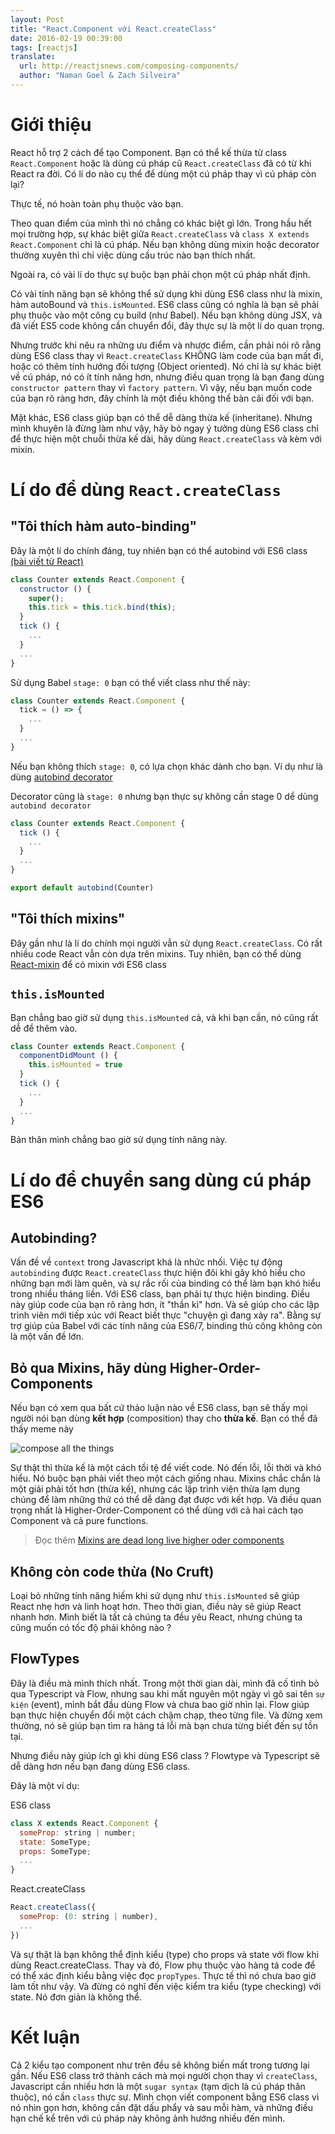 ```yaml
---
layout: Post
title: "React.Component với React.createClass"
date: 2016-02-19 00:39:00
tags: [reactjs]
translate:
  url: http://reactjsnews.com/composing-components/
  author: "Naman Goel & Zach Silveira"
---
```


# Giới thiệu

React hỗ trợ 2 cách để tạo Component.
Bạn có thể kế thừa từ class `React.Component` hoặc là
dùng cú pháp cũ `React.createClass` đã có từ khi React ra đời.
Có lí do nào cụ thể để dùng một cú pháp thay vì cú pháp còn lại?

Thực tế, nó hoàn toàn phụ thuộc vào bạn.

Theo quan điểm của mình thì nó chẳng có khác biệt gì lớn.
Trong hầu hết mọi trường hợp, sự khác biệt giữa `React.createClass`
và `class X extends React.Component` chỉ là cú pháp. Nếu bạn
không dùng mixin hoặc decorator thường xuyên thì chỉ việc dùng cấu
trúc nào bạn thích nhất.

Ngoài ra, có vài lí do thực sự buộc bạn phải chọn một cú pháp
nhất định.

Có vài tính năng bạn sẽ không thể sử dụng khi dùng ES6 class như là
mixin, hàm autoBound và `this.isMounted`. ES6 class cũng có nghĩa là
bạn sẽ phải phụ thuộc vào một công cụ build (như Babel). Nếu bạn
không dùng JSX, và đã viết ES5 code không cần chuyển đổi, đây thực
sự là một lí do quan trọng.

Nhưng trước khi nêu ra những ưu điểm và nhược điểm,
cần phải nói rõ rằng dùng ES6 class thay vì `React.createClass`
KHÔNG làm code của bạn mất đi, hoặc có thêm tính hướng đối tượng
(Object oriented). Nó chỉ là sự khác biệt về cú pháp, nó có ít tính
năng hơn, nhưng điều quan trọng là bạn đang dùng
`constructor pattern` thay vì `factory pattern`. Vì vậy, nếu bạn muốn
code của bạn rõ ràng hơn, đây chính là một điều không thể bàn cãi đối với bạn.

Mặt khác, ES6 class giúp bạn có thể dễ dàng thừa kế (inheritane).
Nhưng mình khuyên là đừng làm như vậy, hãy bỏ ngay ý tưởng dùng
ES6 class chỉ để thực hiện một chuỗi thừa kế dài, hãy dùng
`React.createClass` và kèm với mixin.

# Lí do để dùng `React.createClass`

## "Tôi thích hàm auto-binding"

Đây là một lí do chính đáng, tuy nhiên bạn có thể autobind với ES6 class
[(bài viết từ React)](https://facebook.github.io/react/blog/2015/01/27/react-v0.13.0-beta-1.html#autobinding)

```js
class Counter extends React.Component {
  constructor () {
    super();
    this.tick = this.tick.bind(this);
  }
  tick () {
    ...
  }
  ...
}
```

Sử dụng Babel `stage: 0` bạn có thể viết class như thế này:

```js
class Counter extends React.Component {
  tick = () => {
    ...
  }
  ...
}
```

Nếu bạn không thích `stage: 0`, có lựa chọn khác dành cho bạn.
Ví dụ như là dùng
[autobind decorator](https://github.com/andreypopp/autobind-decorator)

Decorator cũng là `stage: 0` nhưng bạn thực sự không cần stage 0
dể dùng `autobind decorator`

```js
class Counter extends React.Component {
  tick () {
    ...
  }
  ...
}

export default autobind(Counter)
```

## "Tôi thích mixins"

Đây gần như là lí do chính mọi người vẫn sử dụng `React.createClass`.
Có rất nhiều code React vẫn còn dựa trên mixins. Tuy nhiên, bạn có thể dùng
[React-mixin](https://www.npmjs.com/package/react-mixin)
để có mixin với ES6 class

## `this.isMounted`

Bạn chẳng bao giờ sử dụng `this.isMounted` cả, và khi bạn cần, nó
cũng rất dễ để thêm vào.

```js
class Counter extends React.Component {
  componentDidMount () {
    this.isMounted = true
  }
  tick () {
    ...
  }
  ...
}
```

Bản thân mình chẳng bao giờ sử dụng tính năng này.

# Lí do để chuyển sang dùng cú pháp ES6

## Autobinding?

Vấn đề về `context` trong Javascript khá là nhức nhối. Việc
tự động `autobinding` được `React.createClass` thực hiện đôi
khi gây khó hiểu cho những bạn mới làm quên, và sự rắc rối của
binding có thể làm bạn khó hiểu trong nhiều tháng liền.
Với ES6 class, bạn phải tự thực hiện binding. Điều này giúp
code của bạn rõ ràng hơn, ít "thần kì" hơn. Và sẽ giúp cho các
lập trình viên mới tiếp xúc với React biết thực "chuyện gì đang xảy ra". Bằng sự trợ giúp của Babel với các tính năng của
ES6/7, binding thủ công không còn là một vấn đề lớn.

## Bỏ qua Mixins, hãy dùng Higher-Order-Components

Nếu bạn có xem qua bất cứ thảo luận nào về ES6 class, bạn sẽ
thấy mọi người nói bạn dùng **kết hợp** (composition) thay cho **thừa kế**.
Bạn có thể đã thấy meme này

![compose all the things](/images/2016/react-component-vs-create-class/compose-all-the-things.png)

Sự thật thì thừa kế là một cách tồi tệ để viết code. Nó đến lỗi, lỗi thời và khó hiểu. Nó buộc bạn phải viết theo một
cách giống nhau. Mixins chắc chắn là một giải phải tốt hơn
(thừa kế), nhưng các lập trình viện thừa lạm dụng chúng để
làm những thứ có thể dễ dàng đạt được với kết hợp. Và điều
quan trọng nhất là Higher-Order-Component có thể dùng với cả
hai cách tạo Component và cả pure functions.

> Đọc thêm
> [Mixins are dead long live higher oder components](https://medium.com/@dan_abramov/mixins-are-dead-long-live-higher-order-components-94a0d2f9e750#.ki6u85yvc)

## Không còn code thừa (No Cruft)

Loại bỏ những tính năng hiếm khi sử dụng như `this.isMounted`
sẽ giúp React nhẹ hơn và linh hoạt hơn. Theo thời gian, điều
này sẽ giúp React nhanh hơn. Mình biết là tất cả chúng ta đều
yêu React, nhưng chúng ta cũng muốn có tốc độ phải không nào ?

## FlowTypes

Đây là điều mà mình thích nhất. Trong một thời gian dài, mình
đã cố tình bỏ qua Typescript và Flow, nhưng sau khi mất nguyên
một ngày vì gõ sai tên `sự kiện` (event), mình bắt đầu dùng
Flow và chưa bao giờ nhìn lại. Flow giúp bạn thực hiện chuyển
đổi một cách chậm chạp, theo từng file. Và đừng xem thường, nó
sẽ giúp bạn tìm ra hàng tá lỗi mà bạn chưa từng biết đến sự
tồn tại.

Nhưng điều này giúp ích gì khi dùng ES6 class ?
Flowtype và Typescript sẽ dễ dàng hơn nếu bạn đang dùng ES6 class.

Đây là một ví dụ:

ES6 class

```js
class X extends React.Component {
  someProp: string | number;
  state: SomeType;
  props: SomeType;
  ...
}
```

React.createClass

```js
React.createClass({
  someProp: (0: string | number),
  ...
})
```

Và sự thật là bạn không thể định kiểu (type) cho props và state với
flow khi dùng React.createClass. Thay và đó, Flow phụ thuộc
vào hàng tá code để có thể xác định kiểu bằng việc đọc `propTypes`.
Thực tế thì nó chưa bao giờ làm tốt như vậy. Và đừng có nghĩ đến việc
kiểm tra kiểu (type checking) với state. Nó đơn giản là không thể.

# Kết luận

Cả 2 kiểu tạo component như trên đều sẽ không biến mất trong
tương lại gần. Nếu ES6 class trở thành cách mà mọi người chọn
thay vì `createClass`, Javascript cần nhiều hơn là một `sugar syntax`
(tạm dịch là cú pháp thân thuộc), nó cần `class` thực sự.
Mình chọn viết component bằng ES6 class vì nó nhìn gọn hơn,
không cần đặt dấu phẩy và sau mỗi hàm, và những điều hạn chế
kể trên với cú pháp này không ảnh hướng nhiều đến mình.

